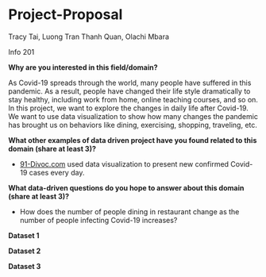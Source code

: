 # Project-Proposal
Tracy Tai, Luong Tran Thanh Quan, Olachi Mbara

Info 201

**Why are you interested in this field/domain?**

As Covid-19 spreads through the world, many people have suffered in this pandemic. As a result, people have changed their life style dramatically to stay healthy, including work from home, online teaching courses, and so on. In this project, we want to explore the changes in daily life after Covid-19. We want to use data visualization to show how many changes the pandemic has brought us on behaviors like dining, exercising, shopping, traveling, etc.

**What other examples of data driven project have you found related to this domain (share at least 3)?**
- [91-Divoc.com](https://91-divoc.com/pages/covid-visualization/) used data visualization to present new confirmed Covid-19 cases every day. 


**What data-driven questions do you hope to answer about this domain (share at least 3)?**
- How does the number of people dining in restaurant change as the number of people infecting Covid-19 increases?


**Dataset 1**


**Dataset 2**


**Dataset 3**
